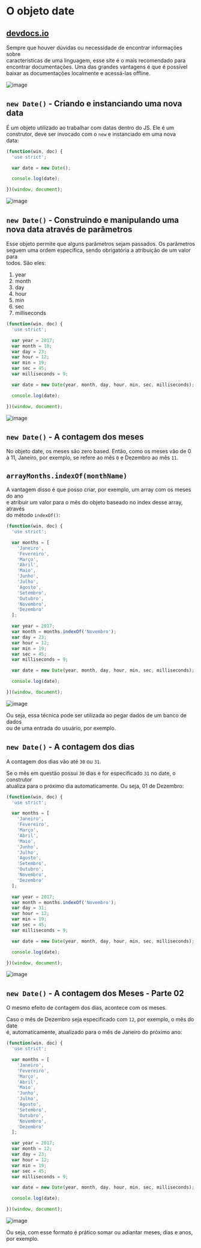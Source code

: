 # O objeto date 

## [devdocs.io](http://devdocs.io/)
Sempre que houver dúvidas ou necessidade de encontrar informações sobre  
características de uma linguagem, esse site é o mais recomendado para  
encontrar documentações. Uma das grandes vantagens é que é possível  
baixar as documentações localmente e acessá-las offline.  

![image](https://user-images.githubusercontent.com/29297788/33158065-e25ff0c6-cfed-11e7-9742-83708679ca64.png)

## `new Date()` - Criando e instanciando uma nova data  
É um objeto utilizado ao trabalhar com datas dentro do JS. Ele é um  
construtor, deve ser invocado com o `new` e instanciado em uma nova  
data:  

```JAVASCRIPT 
(function(win, doc) {
  'use strict';

  var date = new Date();

  console.log(date);

})(window, document);
```

![image](https://user-images.githubusercontent.com/29297788/33176846-a93e8c08-d047-11e7-84b5-1c474d1c25e3.png)

## `new Date()` - Construindo e manipulando uma nova data através de parâmetros 
Esse objeto permite que alguns parâmetros sejam passados. Os parâmetros  
seguem uma ordem específica, sendo obrigatória a atribuição de um valor para  
todos. São eles:  

1. year
2. month
3. day
4. hour
5. min
6. sec
7. milliseconds 

```JAVASCRIPT
(function(win, doc) {
  'use strict';

  var year = 2017;
  var month = 10;
  var day = 23;
  var hour = 12;
  var min = 19;
  var sec = 45;
  var milliseconds = 9;

  var date = new Date(year, month, day, hour, min, sec, milliseconds);

  console.log(date);

})(window, document);
```

![image](https://user-images.githubusercontent.com/29297788/33177145-c476b2b0-d048-11e7-9168-a315fdae8657.png)

## `new Date()` - A contagem dos meses  
No objeto date, os meses são zero based. Então, como os meses vão de 0 à 11, 
Janeiro, por exemplo, se refere ao mês `0` e Dezembro ao mês `11`.  

## `arrayMonths.indexOf(monthName)`

A vantagem disso é que posso criar, por exemplo, um array com os meses do ano  
e atribuir um valor para o mês do objeto baseado no index desse array, através  
do método `indexOf()`:  

```JAVASCRIPT 
(function(win, doc) {
  'use strict';

  var months = [
    'Janeiro',
    'Fevereiro',
    'Março',
    'Abril',
    'Maio',
    'Junho',
    'Julho',
    'Agosto',
    'Setembro',
    'Outubro',
    'Novembro',
    'Dezembro'
  ];

  var year = 2017;
  var month = months.indexOf('Novembro');
  var day = 23;
  var hour = 12;
  var min = 19;
  var sec = 45;
  var milliseconds = 9;

  var date = new Date(year, month, day, hour, min, sec, milliseconds);

  console.log(date);

})(window, document);
```

![image](https://user-images.githubusercontent.com/29297788/33177527-03cf57b8-d04a-11e7-8cb6-7838d23e5b7b.png)

Ou seja, essa técnica pode ser utilizada ao pegar dados de um banco de dados  
ou de uma entrada do usuário, por exemplo.  

## `new Date()` - A contagem dos dias  
A contagem dos dias vão até `30` ou `31`.  

Se o mês em questão possui `30` dias e for especificado `31` no date, o construtor  
atualiza para o próximo dia automaticamente. Ou seja, 01 de Dezembro:  

```JAVASCRIPT
(function(win, doc) {
  'use strict';

  var months = [
    'Janeiro',
    'Fevereiro',
    'Março',
    'Abril',
    'Maio',
    'Junho',
    'Julho',
    'Agosto',
    'Setembro',
    'Outubro',
    'Novembro',
    'Dezembro'
  ];

  var year = 2017;
  var month = months.indexOf('Novembro');
  var day = 31;
  var hour = 12;
  var min = 19;
  var sec = 45;
  var milliseconds = 9;

  var date = new Date(year, month, day, hour, min, sec, milliseconds);

  console.log(date);

})(window, document);
```

![image](https://user-images.githubusercontent.com/29297788/33177837-2b022b66-d04b-11e7-9f93-2f473a0c1f28.png)

## `new Date()` - A contagem dos Meses - Parte 02
O mesmo efeito de contagem dos dias, acontece com os meses.  

Caso o mês de Dezembro seja especificado com `12`, por exemplo, o mês do date  
é, automaticamente, atualizado para o mês de Janeiro do próximo ano:  

```JAVASCRIPT
(function(win, doc) {
  'use strict';

  var months = [
    'Janeiro',
    'Fevereiro',
    'Março',
    'Abril',
    'Maio',
    'Junho',
    'Julho',
    'Agosto',
    'Setembro',
    'Outubro',
    'Novembro',
    'Dezembro'
  ];

  var year = 2017;
  var month = 12;
  var day = 23;
  var hour = 12;
  var min = 19;
  var sec = 45;
  var milliseconds = 9;

  var date = new Date(year, month, day, hour, min, sec, milliseconds);

  console.log(date);

})(window, document);
```

![image](https://user-images.githubusercontent.com/29297788/33177968-922c9fec-d04b-11e7-8d96-ecce3a5cc903.png)

Ou seja, com esse formato é prático somar ou adiantar meses, dias e anos, por exemplo.  
